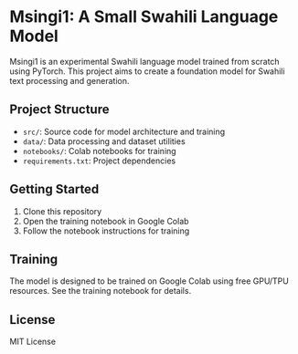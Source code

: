 # Msingi1: A Small Swahili Language Model

Msingi1 is an experimental Swahili language model trained from scratch using PyTorch. This project aims to create a foundation model for Swahili text processing and generation.

## Project Structure
- `src/`: Source code for model architecture and training
- `data/`: Data processing and dataset utilities
- `notebooks/`: Colab notebooks for training
- `requirements.txt`: Project dependencies

## Getting Started
1. Clone this repository
2. Open the training notebook in Google Colab
3. Follow the notebook instructions for training

## Training
The model is designed to be trained on Google Colab using free GPU/TPU resources. See the training notebook for details.

## License
MIT License